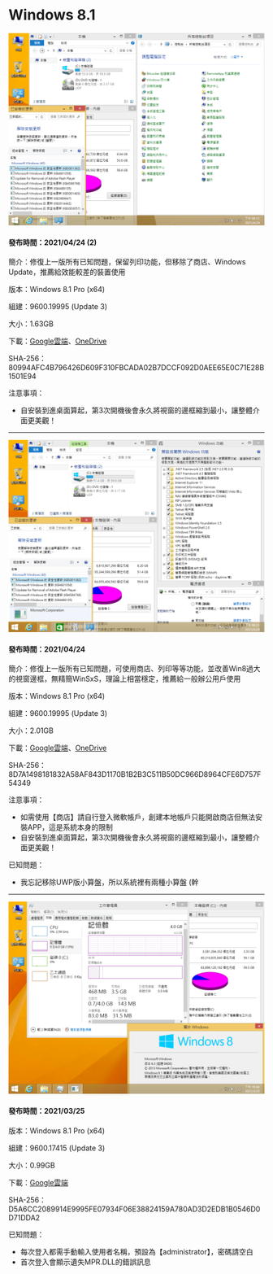 # Windows 8.1

![Win8.1_Pro_(9600.19995)_20210424-2.png](/preview/Win8.1_Pro_(9600.19995)_20210424-2.png)

#### 發布時間：2021/04/24 (2)

簡介：修復上一版所有已知問題，保留列印功能，但移除了商店、Windows Update，推薦給效能較差的裝置使用

版本：Windows 8.1 Pro (x64)

組建：9600.19995 (Update 3)

大小：1.63GB

下載：[Google雲端](http://tiny.cc/w8_20210424_2)、[OneDrive](http://tiny.cc/w8_20210424_2_o)

SHA-256：80994AFC4B796426D609F310FBCADA02B7DCCF092D0AEE65E0C71E28B1501E94

注意事項：
- 自安裝到進桌面算起，第3次開機後會永久將視窗的邊框縮到最小，讓整體介面更美觀！

----

![Win8.1_Pro_(9600.19995)_20210424.png](/preview/Win8.1_Pro_(9600.19995)_20210424.png)

#### 發布時間：2021/04/24

簡介：修復上一版所有已知問題，可使用商店、列印等等功能，並改善Win8過大的視窗邊框，無精簡WinSxS，理論上相當穩定，推薦給一般辦公用戶使用

版本：Windows 8.1 Pro (x64)

組建：9600.19995 (Update 3)

大小：2.01GB

下載：[Google雲端](http://tiny.cc/w8_20210424)、[OneDrive](http://tiny.cc/w8_20210424_o)

SHA-256：8D7A1498181832A58AF843D1170B1B2B3C511B50DC966D8964CFE6D757F54349

注意事項：
- 如需使用【商店】請自行登入微軟帳戶，創建本地帳戶只能開啟商店但無法安裝APP，這是系統本身的限制
- 自安裝到進桌面算起，第3次開機後會永久將視窗的邊框縮到最小，讓整體介面更美觀！

已知問題：
- 我忘記移除UWP版小算盤，所以系統裡有兩種小算盤 (幹

----

![Win8.1_Pro_(9600.17415)_x64_20210325.png](/preview/Win8.1_Pro_(9600.17415)_x64_20210325.png)

#### 發布時間：2021/03/25

版本：Windows 8.1 Pro (x64)

組建：9600.17415 (Update 3)

大小：0.99GB

下載：[Google雲端](http://tiny.cc/win8_x64_20210325)

SHA-256：D5A6CC2089914E9995FE07934F06E38824159A780AD3D2EDB1B0546D0D71DDA2

已知問題：
- 每次登入都需手動輸入使用者名稱，預設為【administrator】，密碼請空白
- 首次登入會顯示遺失MPR.DLL的錯誤訊息
